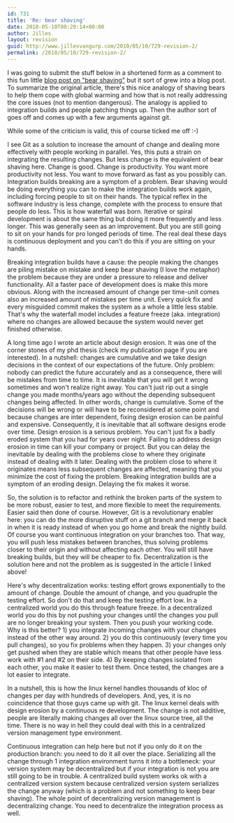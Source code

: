 ```yaml
---
id: 731
title: 'Re: bear shaving'
date: 2010-05-10T00:29:14+00:00
author: Jilles
layout: revision
guid: http://www.jillesvangurp.com/2010/05/10/729-revision-2/
permalink: /2010/05/10/729-revision-2/
---
```

I was going to submit the stuff below in a shortened form as a comment to this fun little <a href="http://www.markhneedham.com/blog/2009/08/06/bear-shaving/">blog post on "bear shaving"</a> but it sort of grew into a blog post. To summarize the original article, there's this nice analogy of shaving bears to help them cope with global warming and how that is not really addressing the core issues (not to mention dangerous). The analogy is applied to integration builds and people patching things up. Then the author sort of goes off and comes up with a few arguments against git.

While some of the criticism is valid, this of course ticked me off :-)

I see Git as a solution to increase the amount of change and dealing more effectively with people working in parallel. Yes, this puts a strain on integrating the resulting changes. But less change is the equivalent of bear shaving here. Change is good. Change is productivity. You want more productivity not less. You want to move forward as fast as you possibly can. Integration builds breaking are a symptom of a problem. Bear shaving would be doing everything you can to make the integration builds work again, including forcing people to sit on their hands. The typical reflex in the software industry is less change, complete with the process to ensure that people do less. This is how waterfall was born. Iterative or spiral development is about the same thing but doing it more frequently and less longer. This was generally seen as an improvement. But you are still going to sit on your hands for pro longed periods of time. The real deal these days is continuous deployment and you can't do this if you are sitting on your hands.

Breaking integration builds have a cause: the people making the changes are piling mistake on mistake and keep bear shaving (I love the metaphor) the problem because they are under a pressure to release and deliver functionality. All a faster pace of development does is make this more obvious. Along with the increased amount of change per time-unit comes also an increased amount of mistakes per time unit. Every quick fix and every misguided commit makes the system as a whole a little less stable. That's why the waterfall model includes a feature freeze (aka. integration) where no changes are allowed because the system would never get finished otherwise. 

A long time ago I wrote an article about design erosion. It was one of the corner stones of my phd thesis (check my publication page if you are interested). In a nutshell: changes are cumulative and we take design decisions in the context of our expectations of the future. Only problem: nobody can predict the future accurately and as a consequence, there will be mistakes from time to time. It is inevitable that you will get it wrong sometimes and won't realize right away. You can't just rip out a single change you made months/years ago without the depending subsequent changes being affected. In other words, change is cumulative. Some of the decisions will be wrong or will have to be reconsidered at some point and because changes are inter dependent, fixing design erosion can be painful and expensive. Consequently, it is inevitable that all software designs erode over time. Design erosion is a serious problem. You can't just fix a badly eroded system that you had for years over night. Failing to address design erosion in time can kill your company or project. But you can delay the inevitable by dealing with the problems close to where they originate instead of dealing with it later. Dealing with the problem close to where it originates means less subsequent changes are affected, meaning that you minimize the cost of fixing the problem. Breaking integration builds are a symptom of an eroding design. Delaying the fix makes it worse.

So, the solution is to refactor and rethink the broken parts of the system to be more robust, easier to test, and more flexible to meet the requirements. Easier said then done of course. However, Git is a revolutionary enabler here: you can do the more disruptive stuff on a git branch and merge it back in when it is ready instead of when you go home and break the nightly build. Of course you want continuous integration on your branches too. That way, you will push less mistakes between branches, thus solving problems closer to their origin and without affecting each other. You will still have breaking builds, but they will be cheaper to fix. Decentralization is the solution here and not the problem as is suggested in the article I linked above!

Here's why decentralization works: testing effort grows exponentially to the amount of change. Double the amount of change, and you quadruple the testing effort. So don't do that and keep the testing effort low. In a centralized world you do this through feature freeze. In a decentralized world you do this by not pushing your changes until the changes you pull are no longer breaking your system. Then you push your working code. Why is this better? 1) you integrate incoming changes with your changes instead of the other way around. 2) you do this continuously (every time you pull changes), so you fix problems when they happen. 3) your changes only get pushed when they are stable which means that other people have less work with #1 and #2 on their side. 4) By keeping changes isolated from each other, you make it easier to test them. Once tested, the changes are a lot easier to integrate. 

In a nutshell, this is how the linux kernel handles thousands of kloc of changes per day with hundreds of developers. And, yes, it is no coincidence that those guys came up with git. The linux kernel deals with design erosion by a continuous re development. The change is not additive, people are literally making changes all over the linux source tree, all the time. There is no way in hell they could deal with this in a centralized version management type environment.

Continuous integration can help here but not if you only do it on the production branch: you need to do it all over the place. Serializing all the change through 1 integration environment turns it into a bottleneck: your version system may be decentralized but if your integration is not you are still going to be in trouble. A centralized build system works ok with a centralized version system because centralized version system serializes the change anyway (which is a problem and not something to keep bear shaving). The whole point of decentralizing version management is decentralizing change. You need to decentralize the integration process as well.